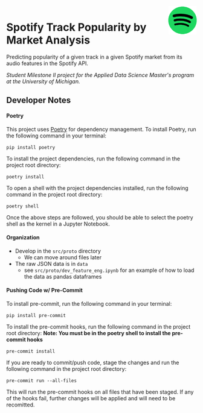 
<img src="assets/spotify_icon.png" width="75" height="75" align="right">

# Spotify Track Popularity by Market Analysis


Predicting popularity of a given track in a given Spotify market from its audio features in the Spotify API.

*Student Milestone II project for the Applied Data Science Master's program at the University of Michigan.*

## Developer Notes
#### Poetry
This project uses [Poetry](https://python-poetry.org/) for dependency management. To install Poetry, run the following command in your terminal:
```
pip install poetry
```
To install the project dependencies, run the following command in the project root directory:
```
poetry install
```
To open a shell with the project dependencies installed, run the following command in the project root directory:
```
poetry shell
```
Once the above steps are followed, you should be able to select the poetry shell as the kernel in a Jupyter Notebook.

#### Organization
- Develop in the `src/proto` directory
    - We can move around files later
- The raw JSON data is in `data`
    - see `src/proto/dev_feature_eng.ipynb` for an example of how to load the data as pandas dataframes
#### Pushing Code w/ Pre-Commit
To install pre-commit, run the following command in your terminal:
```
pip install pre-commit
```
To install the pre-commit hooks, run the following command in the project root directory:
**Note: You must be in the poetry shell to install the pre-commit hooks**
```
pre-commit install
```
If you are ready to commit/push code, stage the changes and run the following command in the project root directory:
```
pre-commit run --all-files
```
This will run the pre-commit hooks on all files that have been staged. If any of the hooks fail, further changes will be applied and will need to be recomitted.
